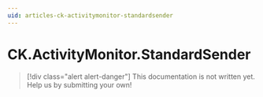 ```yaml
---
uid: articles-ck-activitymonitor-standardsender
---
```

CK.ActivityMonitor.StandardSender
=================================

> [!div class="alert alert-danger"]
> This documentation is not written yet. Help us by submitting your own!
